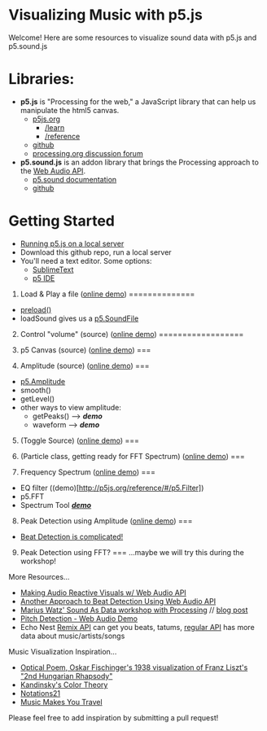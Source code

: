 Visualizing Music with p5.js
============
Welcome! Here are some resources to visualize sound data with p5.js and p5.sound.js

Libraries:
=============================
* **p5.js** is "Processing for the web," a JavaScript library that can help us manipulate the html5 canvas.
  * [p5js.org](http://p5js.org)
    * [/learn](http://p5js.org/learn)
    * [/reference](http://p5js.org/reference/)
  * [github](https://github.com/lmccart/p5.js)
  * [processing.org discussion forum](http://forum.processing.org/two/categories/p5-js)
* **p5.sound.js** is an addon library that brings the Processing approach to the [Web Audio API](http://w3.org/TR/webaudio/).
  * [p5.sound documentation](http://p5js.org/reference/#/libraries/p5.sound)
  * [github](https://github.com/therewasaguy/p5.sound)


Getting Started
===============
* [Running p5.js on a local server](https://github.com/lmccart/p5.js/wiki/Local-server)
* Download this github repo, run a local server
* You'll need a text editor. Some options:
  * [SublimeText](http://www.sublimetext.com/)
  * [p5 IDE](http://p5js.org/download/)

1. Load & Play a file ([online demo](http://therewasaguy.github.io/p5-music-viz/demos/01_load_and_play/))
==============
* [preload()](http://p5js.org/reference/#/p5/preload)
* loadSound gives us a [p5.SoundFile](http://p5js.org/reference/#/p5.SoundFile)


2. Control "volume" (source) ([online demo](http://therewasaguy.github.io/p5-music-viz/demos/02_rate_and_volume))
==================

3. p5 Canvas (source) ([online demo](http://therewasaguy.github.io/p5-music-viz/demos/03_canvas))
===

4. Amplitude (source) ([online demo](http://therewasaguy.github.io/p5-music-viz/demos/04_amplitude))
===
* [p5.Amplitude](http://p5js.org/reference/#/p5.Amplitude)
* smooth()
* getLevel()
* other ways to view amplitude:
  * getPeaks()  --> ***demo***
  * waveform --> ***demo***

5. (Toggle Source) ([online demo](http://therewasaguy.github.io/p5-music-viz/demos/05_toggleSource))
===

6. (Particle class, getting ready for FFT Spectrum) ([online demo](http://therewasaguy.github.io/p5-music-viz/demos/06_particles))
===

7. Frequency Spectrum ([online demo](http://therewasaguy.github.io/p5-music-viz/demos/07_fft))
===
* EQ filter ((demo)[http://p5js.org/reference/#/p5.Filter])
* p5.FFT
* Spectrum Tool ***[demo](http://therewasaguy.github.io/p5-music-viz/demos/fftspectrum/)***

8. Peak Detection using Amplitude ([online demo](http://therewasaguy.github.io/p5-music-viz/demos/08_beat_detect_amplitude))
===
* [Beat Detection is complicated!](http://stackoverflow.com/questions/657073/how-to-detect-bpm-of-the-song-by-programming)

9. Peak Detection using FFT?
===
...maybe we will try this during the workshop!

More Resources...
* [Making Audio Reactive Visuals w/ Web Audio API](http://www.airtightinteractive.com/2013/10/making-audio-reactive-visuals/)
* [Another Approach to Beat Detection Using Web Audio API](http://tech.beatport.com/2014/web-audio/beat-detection-using-web-audio/)
* [Marius Watz' Sound As Data workshop with Processing](https://github.com/mariuswatz/ITP2013Parametric/blob/master/ITP-workshops/20131111-ITP-Sound-As-Data/) // [blog post](http://workshop.evolutionzone.com/2013/11/12/itp-sound-as-data-workshop-code/)
* [Pitch Detection - Web Audio Demo](https://webaudiodemos.appspot.com/pitchdetect/)
* Echo Nest [Remix API](http://echonest.github.io/remix/) can get you beats, tatums, [regular API](http://developer.echonest.com/docs/v4) has more data about music/artists/songs

Music Visualization Inspiration...
* [Optical Poem, Oskar Fischinger's 1938 visualization of Franz Liszt's "2nd Hungarian Rhapsody"](https://www.youtube.com/watch?v=they7m6YePo)
* [Kandinsky's Color Theory](http://lettersfrommunich.wikispaces.com/Kandinsky's+Color+Theory)
* [Notations21](http://www.notations21.net/)
* [Music Makes You Travel](http://www.openprocessing.org/sketch/138877)


Please feel free to add inspiration by submitting a pull request!
